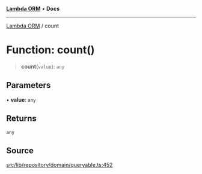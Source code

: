 [**Lambda ORM**](../README.md) • **Docs**

***

[Lambda ORM](../README.md) / count

# Function: count()

> **count**(`value`): `any`

## Parameters

• **value**: `any`

## Returns

`any`

## Source

[src/lib/repository/domain/queryable.ts:452](https://github.com/lambda-orm/lambdaorm-base/blob/1d2abad50f28511cd0e6125c8c883a452d54160f/src/lib/repository/domain/queryable.ts#L452)

